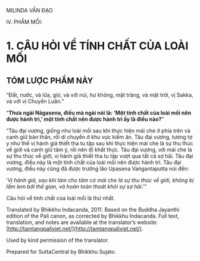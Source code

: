  

MILINDA VẤN ĐẠO

IV. PHẨM MỐI:

# 1\. CÂU HỎI VỀ TÍNH CHẤT CỦA LOÀI MỐI

## TÓM LƯỢC PHẨM NÀY

“Đất, nước, và lửa, gió, và với núi, hư không, mặt trăng, và mặt trời, vị Sakka, và với vị Chuyển Luân.”

“**Thưa ngài Nāgasena, điều mà ngài nói là: ‘Một tính chất của loài mối nên được hành trì,’ một tính chất nên được hành trì ấy là điều nào?**”

“Tâu đại vương, giống như loài mối sau khi thực hiện mái che ở phía trên và canh giữ bản thân, rồi di chuyển ở khu vực kiếm ăn. Tâu đại vương, tương tợ y như thế vị hành giả thiết tha tu tập sau khi thực hiện mái che là sự thu thúc về giới và canh giữ tâm ý, rồi nên đi khất thực. Tâu đại vương, với mái che là sự thu thúc về giới, vị hành giả thiết tha tu tập vượt qua tất cả sợ hãi. Tâu đại vương, điều này là một tính chất của loài mối nên được hành trì. Tâu đại vương, điều này cũng đã được trưởng lão Upasena Vaṅgantaputta nói đến:

‘_Vị hành giả, sau khi làm cho tâm có mái che là sự thu thúc về giới, không bị lấm lem bởi thế gian, và hoàn toàn thoát khỏi sự sợ hãi_.’”

Câu hỏi về tính chất của loài mối là thứ nhất.

Translated by Bhikkhu Indacanda, 2011. Based on the Buddha Jayanthi edition of the Pali canon, as corrected by Bhikkhu Indacanda. Full text, translation, and notes are available at the translator’s website: [http://tamtangpaliviet.net/](http://tamtangpaliviet.net/).

Used by kind permission of the translator.

Prepared for SuttaCentral by Bhikkhu Sujato.